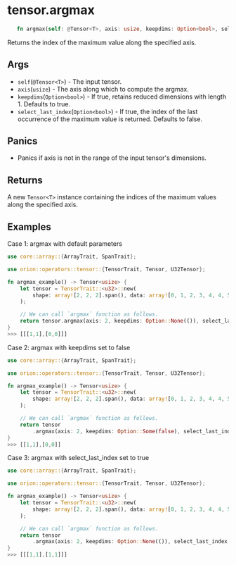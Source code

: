 # tensor.argmax

```rust 
   fn argmax(self: @Tensor<T>, axis: usize, keepdims: Option<bool>, select_last_index: Option<bool>) -> Tensor<usize>;
```

Returns the index of the maximum value along the specified axis.

## Args

* `self`(`@Tensor<T>`) - The input tensor.
* `axis`(`usize`) - The axis along which to compute the argmax.
* `keepdims`(`Option<bool>`) - If true, retains reduced dimensions with length 1. Defaults to true.
* `select_last_index`(`Option<bool>`) - If true, the index of the last occurrence of the maximum value is returned. Defaults to false.   

## Panics

* Panics if axis is not in the range of the input tensor's dimensions.

## Returns 

A new `Tensor<T>` instance containing the indices of the maximum values along the specified axis.

## Examples

Case 1: argmax with default parameters

```rust
use core::array::{ArrayTrait, SpanTrait};

use orion::operators::tensor::{TensorTrait, Tensor, U32Tensor};

fn argmax_example() -> Tensor<usize> {
    let tensor = TensorTrait::<u32>::new(
        shape: array![2, 2, 2].span(), data: array![0, 1, 2, 3, 4, 4, 5, 5].span(),
    );

    // We can call `argmax` function as follows.
    return tensor.argmax(axis: 2, keepdims: Option::None(()), select_last_index: Option::None(()));
}
>>> [[[1,1],[0,0]]]
```
Case 2: argmax with keepdims set to false

```rust
use core::array::{ArrayTrait, SpanTrait};

use orion::operators::tensor::{TensorTrait, Tensor, U32Tensor};

fn argmax_example() -> Tensor<usize> {
    let tensor = TensorTrait::<u32>::new(
        shape: array![2, 2, 2].span(), data: array![0, 1, 2, 3, 4, 4, 5, 5].span(),
    );

    // We can call `argmax` function as follows.
    return tensor
        .argmax(axis: 2, keepdims: Option::Some(false), select_last_index: Option::None(()));
}
>>> [[1,1],[0,0]]
```

Case 3: argmax with select_last_index set to true

```rust
use core::array::{ArrayTrait, SpanTrait};

use orion::operators::tensor::{TensorTrait, Tensor, U32Tensor};

fn argmax_example() -> Tensor<usize> {
    let tensor = TensorTrait::<u32>::new(
        shape: array![2, 2, 2].span(), data: array![0, 1, 2, 3, 4, 4, 5, 5].span(),
    );

    // We can call `argmax` function as follows.
    return tensor
        .argmax(axis: 2, keepdims: Option::None(()), select_last_index: Option::Some(true));
}
>>> [[[1,1],[1,1]]]
```

